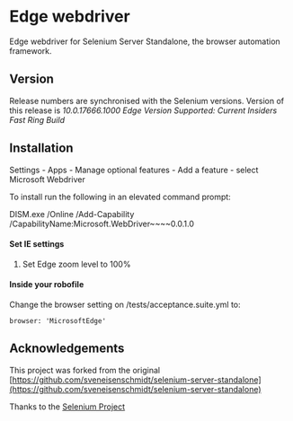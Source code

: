# Edge webdriver

Edge webdriver for Selenium Server Standalone, the browser automation framework.

## Version
Release numbers are synchronised with the Selenium versions.
Version of this release is *10.0.17666.1000*
*Edge Version Supported: Current Insiders Fast Ring Build*

## Installation
Settings - Apps - Manage optional features - Add a feature - select Microsoft Webdriver

To install run the following in an elevated command prompt:

DISM.exe /Online /Add-Capability /CapabilityName:Microsoft.WebDriver~~~~0.0.1.0


#### Set IE settings

1. Set Edge zoom level to 100%

#### Inside your robofile

Change the browser setting on /tests/acceptance.suite.yml to:
```
browser: 'MicrosoftEdge'
```

## Acknowledgements
This project was forked from the original [https://github.com/sveneisenschmidt/selenium-server-standalone](https://github.com/sveneisenschmidt/selenium-server-standalone)

Thanks to the [Selenium Project](http://docs.seleniumhq.org/)
